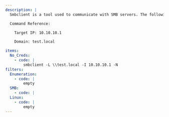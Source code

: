 ```yaml
---
description: |
  Smbclient is a tool used to communicate with SMB servers. The following command will list out all available shares on the target server using anonymous login.

  Command Reference:

  	Target IP: 10.10.10.1

  	Domain: test.local

items:
  No_Creds:
    - code: |
        smbclient -L \\test.local -I 10.10.10.1 -N
filters:
  Enumeration:
    - code: |
        empty
  SMB:
    - code: |
  Linux:
    - code: |
        empty
---
```

